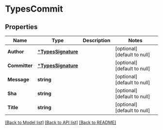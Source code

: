 # TypesCommit

## Properties
Name | Type | Description | Notes
------------ | ------------- | ------------- | -------------
**Author** | [***TypesSignature**](TypesSignature.md) |  | [optional] [default to null]
**Committer** | [***TypesSignature**](TypesSignature.md) |  | [optional] [default to null]
**Message** | **string** |  | [optional] [default to null]
**Sha** | **string** |  | [optional] [default to null]
**Title** | **string** |  | [optional] [default to null]

[[Back to Model list]](../README.md#documentation-for-models) [[Back to API list]](../README.md#documentation-for-api-endpoints) [[Back to README]](../README.md)

